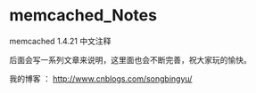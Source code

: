 memcached_Notes
===============

memcached  1.4.21 中文注释

后面会写一系列文章来说明，这里面也会不断完善，祝大家玩的愉快。

我的博客 ： http://www.cnblogs.com/songbingyu/
